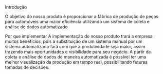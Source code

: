 Introdução

O objetivo do nosso produto é proporcionar a fábrica de produção de peças para automóveis uma maior eficiência utilizando um sistema de coleta e análise de dados automatizado


Por que implementar
A implementação do nosso produto trará a empresa muitos benefícios, pois a substituição de um sistema manual por um sistema automatizado fará com que a produtividade seja maior, assim trazendo mais oportunidades e visibilidade para seu negócio.
A partir da coleta e análise de dados de maneira automatizada é possível ter uma melhor visualização da produção em tempo real, possibilitando futuras tomadas de decisões.
 